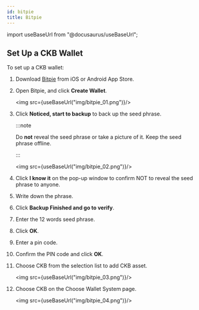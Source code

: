 ```yaml
---
id: bitpie
title: Bitpie
---
```


import useBaseUrl from "@docusaurus/useBaseUrl";

## Set Up a CKB Wallet

To set up a CKB wallet:

1. Download [Bitpie](https://bitpie.com/) from iOS or Android App Store.

2. Open Bitpie, and click **Create Wallet**.

   <img src={useBaseUrl("img/bitpie_01.png")}/>

3. Click **Noticed, start to backup** to back up the seed phrase.

   :::note

   Do **not** reveal the seed phrase or take a picture of it. Keep the seed phrase offline.

   :::

   <img src={useBaseUrl("img/bitpie_02.png")}/>

4. Click **I know it** on the pop-up window to confirm NOT to reveal the seed phrase to anyone. 

5. Write down the phrase. 

6. Click **Backup Finished and go to verify**.

7. Enter the 12 words seed phrase.

8. Click **OK**. 

9. Enter a pin code.

10. Confirm the PIN code and click **OK**.

11. Choose CKB from the selection list to add CKB asset. 

    <img src={useBaseUrl("img/bitpie_03.png")}/>

12. Choose CKB on the Choose Wallet System page.

    <img src={useBaseUrl("img/bitpie_04.png")}/>
